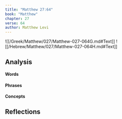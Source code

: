 ```yaml
---
title: "Matthew 27:64"
book: "Matthew"
chapter: 27
verse: 64
author: Matthew Levi
---
```

![[/Greek/Matthew/027/Matthew-027-064G.md#Text]]
![[/Hebrew/Matthew/027/Matthew-027-064H.md#Text]]

## Analysis

#### Words

#### Phrases

#### Concepts

## Reflections
